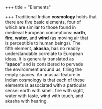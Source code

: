 +++
title = "Elements"

+++
Traditional Indian **cosmology** holds that  
there are five basic elements, four of  
which are similar to those found in  
medieval European conceptions: **earth**,  
**fire**, **water**, and **wind** (as moving air that  
is perceptible to human beings). The  
fifth element, **akasha**, has no readily  
understandable correlate to European  
ideas. It is generally translated as  
“**space**” and is considered to pervade  
the environment around us, filling the  
empty spaces. An unusual feature in  
Indian cosmology is that each of these  
elements is associated with a particular  
sense: earth with smell, fire with sight,  
water with taste, wind with touch, and  
akasha with hearing.